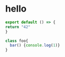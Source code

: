 # hello

```js
export default () => {
return "42"
}
```

``` javascript
class foo{
  bar() {console.log(1)}
}
```
